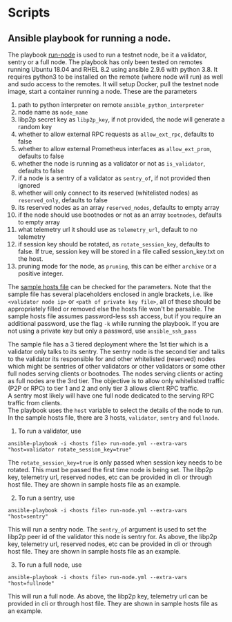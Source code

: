 # Scripts

## Ansible playbook for running a node.

The playbook [run-node](run-node.yml) is used to run a testnet node, be it a validator, sentry
or a full node. The playbook has only been tested on remotes running Ubuntu 18.04 and RHEL 8.2 using ansible 2.9.6 with python 3.8. 
It requires python3 to be installed on the remote (where node will run) as well and sudo access to the remotes. It will setup Docker, 
pull the testnet node image, start a container running a node. These are the parameters

1. path to python interpreter on remote `ansible_python_interpreter`
1. node name as `node_name`
1. libp2p secret key as `libp2p_key`, if not provided, the node will generate a random key
1. whether to allow external RPC requests as `allow_ext_rpc`, defaults to false
1. whether to allow external Prometheus interfaces as `allow_ext_prom`, defaults to false
1. whether the node is running as a validator or not as `is_validator`, defaults to false
1. if a node is a sentry of a validator as `sentry_of`, if not provided then ignored
1. whether will only connect to its reserved (whitelisted nodes) as `reserved_only`, defaults to false
1. its reserved nodes as an array `reserved_nodes`, defaults to empty array
1. if the node should use bootnodes or not as an array `bootnodes`, defaults to empty array
1. what telemetry url it should use as `telemetry_url`, default to no telemetry
1. if session key should be rotated, as `rotate_session_key`, defaults to false. If true, session key will be stored 
in a file called session_key.txt on the host.
1. pruning mode for the node, as `pruning`, this can be either `archive` or a positive integer.

The [sample hosts file](hosts.sample) can be checked for the parameters. Note that the sample file has several 
placeholders enclosed in angle brackets, i.e. like `<validator node ip>` or `<path of private key file>`, all of these 
should be appropriately filled or removed else the hosts file won't be parsable. The sample hosts file assumes password-less 
ssh access, but if you require an additional password, use the flag `-k` while running the playbook. If you are not using a 
private key but only a password, use `ansible_ssh_pass`

The sample file has a 3 tiered deployment where the 1st tier which is a validator only talks to its sentry. 
The sentry node is the second tier and talks to the validator its responsible for and other whitelisted 
(reserved) nodes which might be sentries of other validators or other validators or some other full nodes 
serving clients or bootnodes. The nodes serving clients or acting as full nodes are the 3rd tier.
The objective is to allow only whitelisted traffic (P2P or RPC) to tier 1 and 2 and only tier 3 allows client RPC traffic.  
A sentry most likely will have one full node dedicated to the serving RPC traffic from clients.  
The playbook uses the `host` variable to select the details of the node to run. In the sample hosts file, there are 3 hosts, 
`validator`, `sentry` and `fullnode`.

1. To run a validator, use
```
ansible-playbook -i <hosts file> run-node.yml --extra-vars "host=validator rotate_session_key=true"
```
The `rotate_session_key=true` is only passed when session key needs to be rotated. This must be passed the first time node is being set.
The libp2p key, telemetry url, reserved nodes, etc can be provided in cli or through host file. They are shown in sample hosts file as an example.

2. To run a sentry, use
```
ansible-playbook -i <hosts file> run-node.yml --extra-vars "host=sentry"
```
This will run a sentry node. The `sentry_of` argument is used to set the libp2p peer id of the validator this node is sentry for.
As above, the libp2p key, telemetry url, reserved nodes, etc can be provided in cli or through host file. They are shown in sample hosts file as an example.

3. To run a full node, use
```
ansible-playbook -i <hosts file> run-node.yml --extra-vars "host=fullnode"
```
This will run a full node. 
As above, the libp2p key, telemetry url can be provided in cli or through host file. They are shown in sample hosts file as an example.

